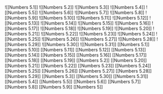 ![[Numbers 5.1]]
![[Numbers 5.2]]
![[Numbers 5.3]]
![[Numbers 5.4]]
![[Numbers 5.5]]
![[Numbers 5.6]]
![[Numbers 5.7]]
![[Numbers 5.8]]
![[Numbers 5.9]]
![[Numbers 5.10]]
![[Numbers 5.11]]
![[Numbers 5.12]]
![[Numbers 5.13]]
![[Numbers 5.14]]
![[Numbers 5.15]]
![[Numbers 5.16]]
![[Numbers 5.17]]
![[Numbers 5.18]]
![[Numbers 5.19]]
![[Numbers 5.20]]
![[Numbers 5.21]]
![[Numbers 5.22]]
![[Numbers 5.23]]
![[Numbers 5.24]]
![[Numbers 5.25]]
![[Numbers 5.26]]
![[Numbers 5.27]]
![[Numbers 5.28]]
![[Numbers 5.29]]
![[Numbers 5.30]]
![[Numbers 5.31]]
[[Numbers 5.1]]
[[Numbers 5.10]]
[[Numbers 5.11]]
[[Numbers 5.12]]
[[Numbers 5.13]]
[[Numbers 5.14]]
[[Numbers 5.15]]
[[Numbers 5.16]]
[[Numbers 5.17]]
[[Numbers 5.18]]
[[Numbers 5.19]]
[[Numbers 5.2]]
[[Numbers 5.20]]
[[Numbers 5.21]]
[[Numbers 5.22]]
[[Numbers 5.23]]
[[Numbers 5.24]]
[[Numbers 5.25]]
[[Numbers 5.26]]
[[Numbers 5.27]]
[[Numbers 5.28]]
[[Numbers 5.29]]
[[Numbers 5.3]]
[[Numbers 5.30]]
[[Numbers 5.31]]
[[Numbers 5.4]]
[[Numbers 5.5]]
[[Numbers 5.6]]
[[Numbers 5.7]]
[[Numbers 5.8]]
[[Numbers 5.9]]
[[Numbers 5]]
